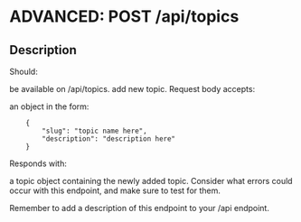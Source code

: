 # ADVANCED: POST /api/topics
## Description
Should:

be available on /api/topics.
add new topic.
Request body accepts:

an object in the form:

        {
            "slug": "topic name here",
            "description": "description here"
        }

Responds with:

a topic object containing the newly added topic.
Consider what errors could occur with this endpoint, and make sure to test for them.

Remember to add a description of this endpoint to your /api endpoint.